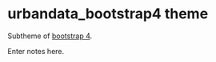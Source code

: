 # urbandata_bootstrap4 theme

Subtheme of [bootstrap 4](https://www.drupal.org/project/bootstrap4).

Enter notes here.
